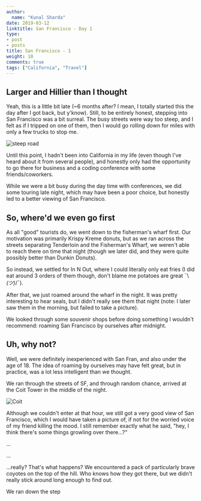 ```yaml
---
author:
  name: "Kunal Sharda"
date: 2019-03-12
linktitle: San Francisco - Day 1
type:
- post
- posts
title: San Francisco - 1 
weight: 10
comments: true
tags: ["California", "Travel"]
---
```


##  Larger and Hillier than I thought

Yeah, this is a little bit late (~6 months after? I mean, I totally started this the day after I got back, but y'know). Still, to be entirely honest, stepping into San Francisco was a bit surreal. The busy streets were way too steep, and I felt as if I tripped on one of them, then I would go rolling down for miles with only a few trucks to stop me. 

![steep road](../../images/Travel/California/SanFrancisco/Pic_2019_07_13_23_41_00.jpg)

Until this point, I hadn't been into California in my life (even though I've heard about it from several people), and honestly only had the opportunity to go there for business and a coding conference with some friends/coworkers.

While we were a bit busy during the day time with conferences, we did some touring late night, which may have been a poor choice, but honestly led to a better viewing of San Francisco.

## So, where'd we even go first

As all "good" tourists do, we went down to the fisherman's wharf first. Our motivation was primarily Krispy Kreme donuts, but as we ran across the streets separating Tenderloin and the Fisherman's Wharf, we weren't able to reach there on time that night (though we later did, and they were quite possibly better than Dunkin Donuts).

[//]: # (Street pictures?)

So instead, we settled for In N Out, where I could literally only eat fries (I did eat around 3 orders of them though, don't blame me potatoes are great ¯\\_(ツ)_/¯). 

[//]: # (Add image of Fries)

After that, we just roamed around the wharf in the night. It was pretty interesting to hear seals, but I didn't really see them that night (note: I later saw them in the morning, but failed to take a picture).

We looked through some souvenir shops before doing something I wouldn't recommend: roaming San Francisco by ourselves after midnight. 

## Uh, why not?

Well, we were definitely inexperienced with San Fran, and also under the age of 18. The idea of roaming by ourselves may have felt great, but in practice, was a lot less intelligent than we thought. 

We ran through the streets of SF, and through random chance, arrived at the Coit Tower in the middle of the night. 

![Coit](/images/Travel/California/SanFrancisco/Pic_2019_07_13_23_33_36.jpg)

Although we couldn't enter at that hour, we still got a very good view of San Francisco, which I would have taken a picture of, if not for the worried voice of my friend killing the mood. I still remember exactly what he said, "hey, I think there's some things growling over there...?"

...

...

...really? That's what happens? We encountered a pack of particularly brave coyotes on the top of the hill. Who knows how they got there, but we didn't really stick around long enough to find out. 

We ran down the step  